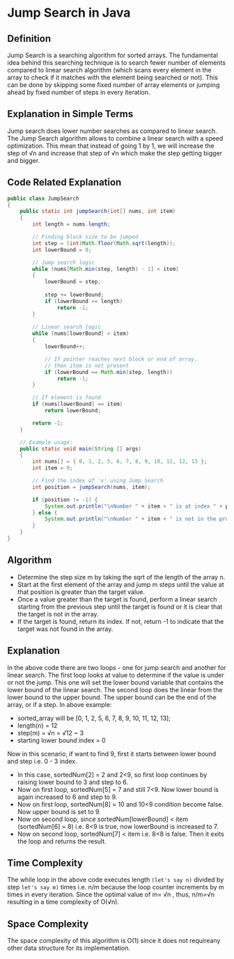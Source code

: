 # Jump Search in Java

## Definition
Jump Search is a searching algorithm for sorted arrays. The fundamental idea behind this searching technique is to search fewer number of elements compared to linear search algorithm (which scans every element in the array to check if it matches with the element being searched or not). This can be done by skipping some fixed number of array elements or jumping ahead by fixed number of steps in every iteration.

## Explanation in Simple Terms
Jump search does lower number searches as compared to linear search. The Jump Search algorithm allows to combine a linear search with a speed optimization. This mean that instead of going 1 by 1, we will increase the step of √n and increase that step of √n which make the step getting bigger and bigger.

## Code Related Explanation
```java
public class JumpSearch
{
	public static int jumpSearch(int[] nums, int item)
	{
		int length = nums.length;

		// Finding block size to be jumped
		int step = (int)Math.floor(Math.sqrt(length));
        int lowerBound = 0;

        // Jump search logic
        while (nums[Math.min(step, length) - 1] < item)
		{
			lowerBound = step;
            
			step += lowerBound;
			if (lowerBound >= length)
				return -1;
		}
        
        // Linear search logic
		while (nums[lowerBound] < item)
		{
			lowerBound++;

			// If pointer reaches next block or end of array, 
            // then item is not present
			if (lowerBound == Math.min(step, length))
				return -1;
		}

		// If element is found
		if (nums[lowerBound] == item)
			return lowerBound;

		return -1;
	}

	// Example usage:
	public static void main(String [] args)
	{
		int nums[] = { 0, 1, 2, 5, 6, 7, 8, 9, 10, 11, 12, 13 };
		int item = 9;

		// Find the index of 'x' using Jump Search
		int position = jumpSearch(nums, item);

        if (position != -1) {
            System.out.println("\nNumber " + item + " is at index " + position);
        } else {
            System.out.println("\nNumber " + item + " is not in the provided array");
        }		
	}
}
```
## Algorithm
- Determine the step size m by taking the sqrt of the length of the array n.
- Start at the first element of the array and jump m steps until the value at that position is greater than the target value.
- Once a value greater than the target is found, perform a linear search starting from the previous step until the target is found or it is clear that the target is not in the array.
- If the target is found, return its index. If not, return -1 to indicate that the target was not found in the array. 

## Explanation

In the above code there are two loops - one for jump search and another for linear search. The first loop looks at value to determine if the value is under or not the jump. This one will set the lower bound variable that contains the lower bound of the linear search. The second loop does the linear from the lower bound to the upper bound. The upper bound can be the end of the array, or if a step.
In above example:
- sorted_array will be [0, 1, 2, 5, 6, 7, 8, 9, 10, 11, 12, 13];
- length(n) = 12
- step(m) = √n = √12 ~ 3
- starting lower bound index = 0

Now in this scenario, if want to find 9, first it starts between lower bound and step i.e. 0 - 3 index. 
- In this case, sortedNum[2] = 2 and 2<9, so first loop continues by raising lower bound to 3 and step to 6.
- Now on first loop, sortedNum[5] = 7 and still 7<9. Now lower bound is again increased to 6 and step to 9.
- Now on first loop, sortedNum[8] = 10 and 10<9 condition become false. Now upper bound is set to 9.
- Now on second loop, since sortedNum[lowerBound] < item (sortedNum[6] = 8) i.e. 8<9 is true, now lowerBound is increased to 7.
- Now on second loop, sortedNum[7] < item i.e. 8<8 is false. Then it exits the loop and returns the result.

## Time Complexity

The while loop in the above code executes length `(let's say n)` divided by step `let's say m)` times i.e. n/m because the loop counter increments by m times in every iteration. Since the optimal value of m= √n , thus, n/m=√n resulting in a time complexity of O(√n).

## Space Complexity

The space complexity of this algorithm is O(1) since it does not requireany other data structure for its implementation.

